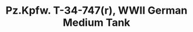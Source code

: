 ---
layout: product
title: "Pz.Kpfw. T-34-747(r), WWII German Medium Tank"
price: "TBA" 
desc: "Maketa"
img_path: "/assets/img/ICM 35370.webp"
brand: "N/A"
available: false
special_offer: false
new: false
soon: false
cat: "010000"
subcat: "013600"
subsubcat: "0N/A"
sifra: "ICM 35370"
popular: false
spec: false
---
